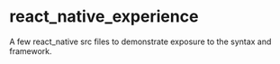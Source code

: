 # react_native_experience
A few react_native src files to demonstrate exposure to the syntax and framework.
